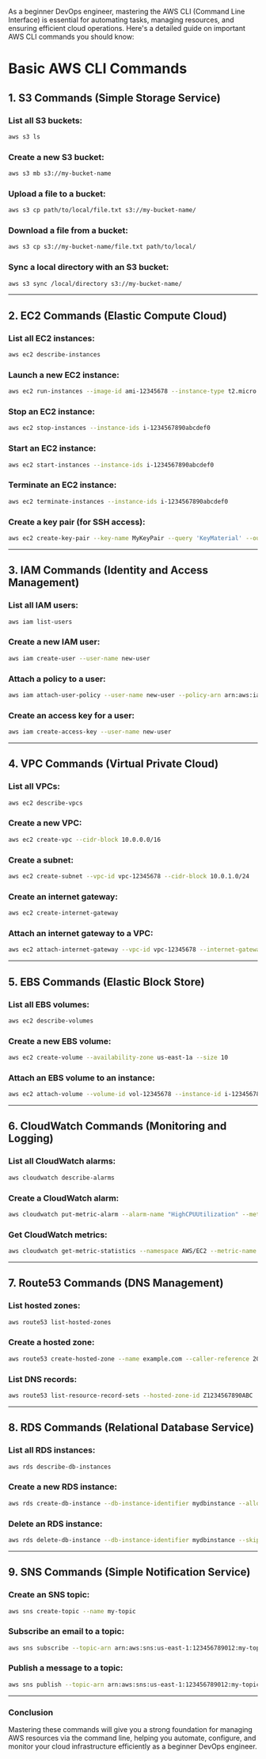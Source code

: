As a beginner DevOps engineer, mastering the AWS CLI (Command Line Interface) is essential for automating tasks, managing resources, and ensuring efficient cloud operations. Here's a detailed guide on important AWS CLI commands you should know:

 # Basic AWS CLI Commands

## 1. **S3 Commands** (Simple Storage Service)

### List all S3 buckets:
```bash
aws s3 ls
```

### Create a new S3 bucket:
```bash
aws s3 mb s3://my-bucket-name
```

### Upload a file to a bucket:
```bash
aws s3 cp path/to/local/file.txt s3://my-bucket-name/
```

### Download a file from a bucket:
```bash
aws s3 cp s3://my-bucket-name/file.txt path/to/local/
```

### Sync a local directory with an S3 bucket:
```bash
aws s3 sync /local/directory s3://my-bucket-name/
```

---

## 2. **EC2 Commands** (Elastic Compute Cloud)

### List all EC2 instances:
```bash
aws ec2 describe-instances
```

### Launch a new EC2 instance:
```bash
aws ec2 run-instances --image-id ami-12345678 --instance-type t2.micro --key-name MyKeyPair --security-groups my-sg
```

### Stop an EC2 instance:
```bash
aws ec2 stop-instances --instance-ids i-1234567890abcdef0
```

### Start an EC2 instance:
```bash
aws ec2 start-instances --instance-ids i-1234567890abcdef0
```

### Terminate an EC2 instance:
```bash
aws ec2 terminate-instances --instance-ids i-1234567890abcdef0
```

### Create a key pair (for SSH access):
```bash
aws ec2 create-key-pair --key-name MyKeyPair --query 'KeyMaterial' --output text > MyKeyPair.pem
```

---

## 3. **IAM Commands** (Identity and Access Management)

### List all IAM users:
```bash
aws iam list-users
```

### Create a new IAM user:
```bash
aws iam create-user --user-name new-user
```

### Attach a policy to a user:
```bash
aws iam attach-user-policy --user-name new-user --policy-arn arn:aws:iam::aws:policy/AmazonEC2FullAccess
```

### Create an access key for a user:
```bash
aws iam create-access-key --user-name new-user
```

---

## 4. **VPC Commands** (Virtual Private Cloud)

### List all VPCs:
```bash
aws ec2 describe-vpcs
```

### Create a new VPC:
```bash
aws ec2 create-vpc --cidr-block 10.0.0.0/16
```

### Create a subnet:
```bash
aws ec2 create-subnet --vpc-id vpc-12345678 --cidr-block 10.0.1.0/24
```

### Create an internet gateway:
```bash
aws ec2 create-internet-gateway
```

### Attach an internet gateway to a VPC:
```bash
aws ec2 attach-internet-gateway --vpc-id vpc-12345678 --internet-gateway-id igw-12345678
```

---

## 5. **EBS Commands** (Elastic Block Store)

### List all EBS volumes:
```bash
aws ec2 describe-volumes
```

### Create a new EBS volume:
```bash
aws ec2 create-volume --availability-zone us-east-1a --size 10
```

### Attach an EBS volume to an instance:
```bash
aws ec2 attach-volume --volume-id vol-12345678 --instance-id i-1234567890abcdef0 --device /dev/sdf
```

---

## 6. **CloudWatch Commands** (Monitoring and Logging)

### List all CloudWatch alarms:
```bash
aws cloudwatch describe-alarms
```

### Create a CloudWatch alarm:
```bash
aws cloudwatch put-metric-alarm --alarm-name "HighCPUUtilization" --metric-name CPUUtilization --namespace AWS/EC2 --statistic Average --period 300 --threshold 70 --comparison-operator GreaterThanOrEqualToThreshold --dimensions Name=InstanceId,Value=i-1234567890abcdef0 --evaluation-periods 2 --alarm-actions arn:aws:sns:us-east-1:123456789012:my-sns-topic
```

### Get CloudWatch metrics:
```bash
aws cloudwatch get-metric-statistics --namespace AWS/EC2 --metric-name CPUUtilization --dimensions Name=InstanceId,Value=i-1234567890abcdef0 --start-time 2022-01-01T00:00:00 --end-time 2022-01-01T01:00:00 --period 300 --statistics Average
```

---

## 7. **Route53 Commands** (DNS Management)

### List hosted zones:
```bash
aws route53 list-hosted-zones
```

### Create a hosted zone:
```bash
aws route53 create-hosted-zone --name example.com --caller-reference 2022-01-01-01
```

### List DNS records:
```bash
aws route53 list-resource-record-sets --hosted-zone-id Z1234567890ABC
```

---

## 8. **RDS Commands** (Relational Database Service)

### List all RDS instances:
```bash
aws rds describe-db-instances
```

### Create a new RDS instance:
```bash
aws rds create-db-instance --db-instance-identifier mydbinstance --allocated-storage 20 --db-instance-class db.t2.micro --engine mysql --master-username admin --master-user-password mypassword --backup-retention-period 3
```

### Delete an RDS instance:
```bash
aws rds delete-db-instance --db-instance-identifier mydbinstance --skip-final-snapshot
```

---

## 9. **SNS Commands** (Simple Notification Service)

### Create an SNS topic:
```bash
aws sns create-topic --name my-topic
```

### Subscribe an email to a topic:
```bash
aws sns subscribe --topic-arn arn:aws:sns:us-east-1:123456789012:my-topic --protocol email --notification-endpoint myemail@example.com
```

### Publish a message to a topic:
```bash
aws sns publish --topic-arn arn:aws:sns:us-east-1:123456789012:my-topic --message "Hello, World!"
```

---

### Conclusion

Mastering these commands will give you a strong foundation for managing AWS resources via the command line, helping you automate, configure, and monitor your cloud infrastructure efficiently as a beginner DevOps engineer.

